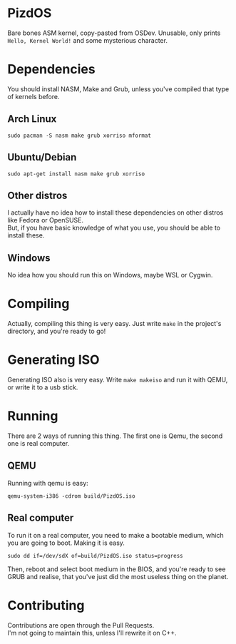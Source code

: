 # PizdOS
Bare bones ASM kernel, copy-pasted from OSDev. Unusable, only prints `Hello, Kernel World!` and some mysterious character.  
# Dependencies
You should install NASM, Make and Grub, unless you've compiled that type of kernels before.  
## Arch Linux
```
sudo pacman -S nasm make grub xorriso mformat
```
## Ubuntu/Debian
```
sudo apt-get install nasm make grub xorriso
```
## Other distros
I actually have no idea how to install these dependencies on other distros like Fedora or OpenSUSE.  
But, if you have basic knowledge of what you use, you should be able to install these.  
## Windows
No idea how you should run this on Windows, maybe WSL or Cygwin.
# Compiling
Actually, compiling this thing is very easy. Just write `make` in the project's directory, and you're ready to go!
# Generating ISO
Generating ISO also is very easy. Write `make makeiso` and run it with QEMU, or write it to a usb stick.  
# Running
There are 2 ways of running this thing. The first one is Qemu, the second one is real computer.  
## QEMU
Running with qemu is easy:
```
qemu-system-i386 -cdrom build/PizdOS.iso
```
## Real computer
To run it on a real computer, you need to make a bootable medium, which you are going to boot. Making it is easy.
```
sudo dd if=/dev/sdX of=build/PizdOS.iso status=progress
```
Then, reboot and select boot medium in the BIOS, and you're ready to see GRUB and realise, that you've just did the most useless thing on the planet.  
# Contributing
Contributions are open through the Pull Requests.  
I'm not going to maintain this, unless I'll rewrite it on C++.
